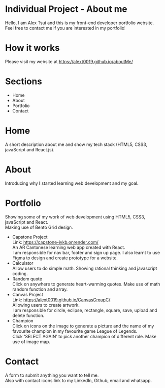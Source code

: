 # Individual Project - About me
Hello, I am Alex Tsui and this is my front-end developer portfolio website.<br>
Feel free to contact me if you are interested in my portfolio!
# How it works
Please visit my website at https://alext0019.github.io/aboutMe/
# Sections
- Home
- About
- Portfolio
- Contact
# Home
A short description about me and show my tech stack (HTML5, CSS3, javaScript and React.js).
# About
Introducing why I started learning web development and my goal.
# Portfolio
Showing some of my work of web development using HTML5, CSS3, javaScript and React.<br>
Making use of Bento Grid design.<br>
- Capstone Project<br>
Link: https://capstone-ivkb.onrender.com/<br>
An AR Cantonese learning web app created with React.<br>
I am responsible for nav bar, footer and sign up page. I also learnt to use Figma to design and create prototype for a website.
- Calculator<br>
Allow users to do simple math. Showing rational thinking and javascript coding.
- Random quote<br>
Click on anywhere to generate heart-warming quotes. Make use of math random function and array.
- Canvas Project<br>
Link: https://alext0019.github.io/CanvasGroupC/<br>
Allowing users to create artwork.<br>
I am responsible for circle, eclipse, rectangle, square, save, upload and delete function.
- Champion<br>
Click on icons on the image to generate a picture and the name of my favourite champion in my favourite game League of Legends.<br>
Click 'SELECT AGAIN' to pick another champion of different role.
Make use of image map.

# Contact
A form to submit anything you want to tell me.<br>
Also with contact icons link to my LinkedIn, Github, email and whatsapp.
